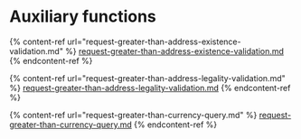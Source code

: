 # Auxiliary functions

{% content-ref url="request-greater-than-address-existence-validation.md" %}
[request-greater-than-address-existence-validation.md](request-greater-than-address-existence-validation.md)
{% endcontent-ref %}

{% content-ref url="request-greater-than-address-legality-validation.md" %}
[request-greater-than-address-legality-validation.md](request-greater-than-address-legality-validation.md)
{% endcontent-ref %}

{% content-ref url="request-greater-than-currency-query.md" %}
[request-greater-than-currency-query.md](request-greater-than-currency-query.md)
{% endcontent-ref %}
